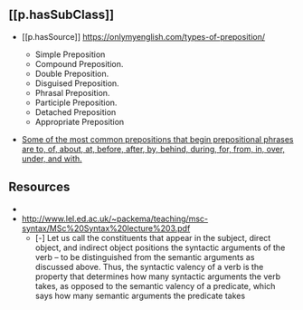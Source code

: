 
## [[p.hasSubClass]]

- [[p.hasSource]] https://onlymyenglish.com/types-of-preposition/
  - Simple Preposition
  - Compound Preposition.
  - Double Preposition.
  - Disguised Preposition.
  - Phrasal Preposition.
  - Participle Preposition.
  - Detached Preposition
  - Appropriate Preposition

- [Some of the most common prepositions that begin prepositional phrases are to, of, about, at, before, after, by, behind, during, for, from, in, over, under, and with.][1]

## Resources

- [1]: https://www.grammarly.com/blog/prepositional-phrase/
- http://www.lel.ed.ac.uk/~packema/teaching/msc-syntax/MSc%20Syntax%20lecture%203.pdf
  - [-] Let us call the constituents that appear in the subject, direct object, and indirect object
positions the syntactic arguments of the verb – to be distinguished from the semantic
arguments as discussed above. Thus, the syntactic valency of a verb is the property
that determines how many syntactic arguments the verb takes, as opposed to the
semantic valency of a predicate, which says how many semantic arguments the
predicate takes